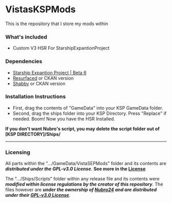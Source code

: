# VistasKSPMods
This is the repository that I store my mods within

### What's included
- Custom V3 HSR For StarshipExpantionProject


### Dependencies

- [Starship Expantion Project | Beta 6](https://github.com/Kari1407/Starship-Expansion-Project/releases/tag/v3.0.0-b6)
- [Resurfaced](https://github.com/Tantares/Resurfaced/releases/) or CKAN version
- [Shabby](https://github.com/KSPModdingLibs/Shabby/releases) or CKAN version

### Installation Instructions
- First, drag the contents of "GameData" into your KSP GameData folder.
- Second, drag the ships folder into your KSP Directory. Press "Replace" if needed.
Boom! Now you have the HSR Installed.

**If you don't want Nubro's script, you may delete the script folder out of [KSP DIRECTORY]/Ships/**

---

### Licensing

All parts within the ".../GameData/VistaSEPMods" folder and its contents are ***distributed under the GPL-v3.0 License***. **See more in the [License](https://github.com/vistastudios1/VistasKSPMods/blob/main/LICENSE)**

The ".../Ships/Scripts" folder within any release file and its contents were ***modified within license regulations by the creator of this repository***. The files however are ***under the ownership of [Nubro24](https://github.com/Nubro24/KSP_Starship-kOS-Interface/tree/main) and are distributed under their [GPL-v3.0 License](https://github.com/Nubro24/KSP_Starship-kOS-Interface/blob/main/LICENSE)***.
